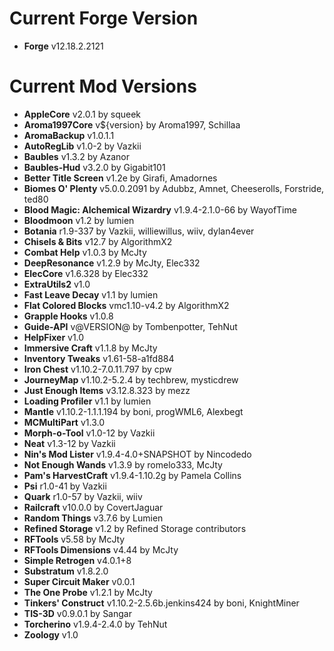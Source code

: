 Current Forge Version
=
- **Forge** v12.18.2.2121

Current Mod Versions
=
- **AppleCore** v2.0.1 by squeek
- **Aroma1997Core** v${version} by Aroma1997, Schillaa
- **AromaBackup** v1.0.1.1
- **AutoRegLib** v1.0-2 by Vazkii
- **Baubles** v1.3.2 by Azanor
- **Baubles-Hud** v3.2.0 by Gigabit101
- **Better Title Screen** v1.2e by Girafi, Amadornes
- **Biomes O' Plenty** v5.0.0.2091 by Adubbz, Amnet, Cheeserolls, Forstride, ted80
- **Blood Magic: Alchemical Wizardry** v1.9.4-2.1.0-66 by WayofTime
- **Bloodmoon** v1.2 by lumien
- **Botania** r1.9-337 by Vazkii, williewillus, wiiv, dylan4ever
- **Chisels & Bits** v12.7 by AlgorithmX2
- **Combat Help** v1.0.3 by McJty
- **DeepResonance** v1.2.9 by McJty, Elec332
- **ElecCore** v1.6.328 by Elec332
- **ExtraUtils2** v1.0
- **Fast Leave Decay** v1.1 by lumien
- **Flat Colored Blocks** vmc1.10-v4.2 by AlgorithmX2
- **Grapple Hooks** v1.0.8
- **Guide-API** v@VERSION@ by Tombenpotter, TehNut
- **HelpFixer** v1.0
- **Immersive Craft** v1.1.8 by McJty
- **Inventory Tweaks** v1.61-58-a1fd884
- **Iron Chest** v1.10.2-7.0.11.797 by cpw
- **JourneyMap** v1.10.2-5.2.4 by techbrew, mysticdrew
- **Just Enough Items** v3.12.8.323 by mezz
- **Loading Profiler** v1.1 by lumien
- **Mantle** v1.10.2-1.1.1.194 by boni, progWML6, Alexbegt
- **MCMultiPart** v1.3.0
- **Morph-o-Tool** v1.0-12 by Vazkii
- **Neat** v1.3-12 by Vazkii
- **Nin's Mod Lister** v1.9.4-4.0+SNAPSHOT by Nincodedo
- **Not Enough Wands** v1.3.9 by romelo333, McJty
- **Pam's HarvestCraft** v1.9.4-1.10.2g by Pamela Collins
- **Psi** r1.0-41 by Vazkii
- **Quark** r1.0-57 by Vazkii, wiiv
- **Railcraft** v10.0.0 by CovertJaguar
- **Random Things** v3.7.6 by Lumien
- **Refined Storage** v1.2 by Refined Storage contributors
- **RFTools** v5.58 by McJty
- **RFTools Dimensions** v4.44 by McJty
- **Simple Retrogen** v4.0.1+8
- **Substratum** v1.8.2.0
- **Super Circuit Maker** v0.0.1
- **The One Probe** v1.2.1 by McJty
- **Tinkers' Construct** v1.10.2-2.5.6b.jenkins424 by boni, KnightMiner
- **TIS-3D** v0.9.0.1 by Sangar
- **Torcherino** v1.9.4-2.4.0 by TehNut
- **Zoology** v1.0
